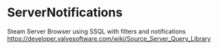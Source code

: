 # ServerNotifications
Steam Server Browser using SSQL with filters and notifications
https://developer.valvesoftware.com/wiki/Source_Server_Query_Library 
